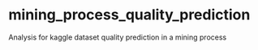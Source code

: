 # mining_process_quality_prediction
Analysis for kaggle dataset quality prediction in a mining process
